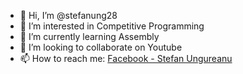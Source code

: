 - 👋 Hi, I’m @stefanung28
- 👀 I’m interested in Competitive Programming
- 🌱 I’m currently learning Assembly
- 💞️ I’m looking to collaborate on Youtube
- 📫 How to reach me: [Facebook - Stefan Ungureanu](https://www.facebook.com/stefan.ungureanu.752/)

<!---
stefanung28/stefanung28 is a ✨ special ✨ repository because its `README.md` (this file) appears on your GitHub profile.
You can click the Preview link to take a look at your changes.
--->
